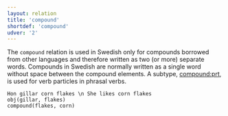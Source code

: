```yaml
---
layout: relation
title: 'compound'
shortdef: 'compound'
udver: '2'
---
```


The `compound` relation is used in Swedish only for compounds borrowed from other languages and therefore written as two (or more) separate words. Compounds in Swedish are normally written as a single word without space between the compound elements. A subtype, [compound:prt](), is used for verb particles in phrasal verbs.

~~~ sdparse
Hon gillar corn flakes \n She likes corn flakes
obj(gillar, flakes)
compound(flakes, corn)
~~~
<!-- Interlanguage links updated Út 9. května 2023, 20:04:05 CEST -->
